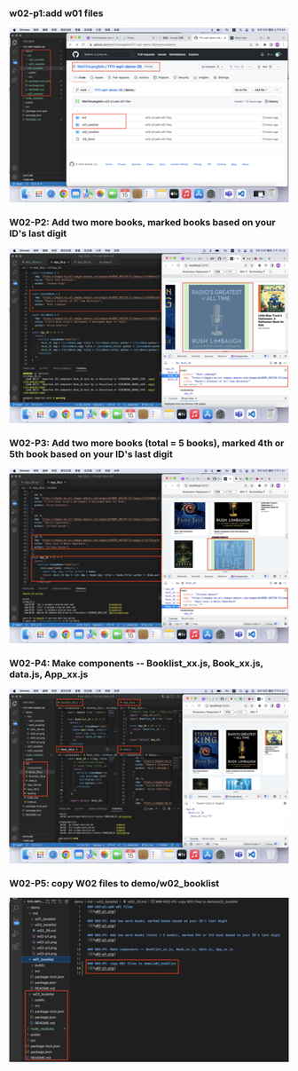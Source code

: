 ### w02-p1:add w01 files
![](w02-p1.png)

### W02-P2: Add two more books, marked books based on your ID's last digit
![](w02-p2.png)

### W02-P3: Add two more books (total = 5 books), marked 4th or 5th book based on your ID's last digit
![](w02-p3.png)

### W02-P4: Make components -- Booklist_xx.js, Book_xx.js, data.js, App_xx.js
![](w02-p4.png)

### W02-P5: copy W02 files to demo/w02_booklist
![](w02-p5.png)
